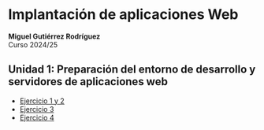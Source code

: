 # Implantación de aplicaciones Web

**Miguel Gutiérrez Rodríguez**  
Curso 2024/25  

## Unidad 1: Preparación del entorno de desarrollo y servidores de aplicaciones web

- [Ejercicio 1 y 2](unidad1/ejercicio2.md)
- [Ejercicio 3](unidad1/ejercicio3.md)
- [Ejercicio 4](unidad1/ejercicio4.md)
